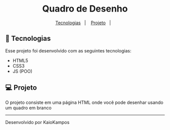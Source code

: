 <h1 align="center">Quadro de Desenho</h1>

<p align="center">
  <a href="#-tecnologias">Tecnologias</a>&nbsp;&nbsp;&nbsp;|&nbsp;&nbsp;&nbsp;
  <a href="#-projeto">Projeto</a>&nbsp;&nbsp;&nbsp;|&nbsp;&nbsp;&nbsp;
  <!-- <a href="#-projeto">Deployment</a> -->
</p>

## 🚀 Tecnologias

Esse projeto foi desenvolvido com as seguintes tecnologias:

- HTML5 
- CSS3
- JS (POO) 

## 💻 Projeto

O projeto consiste em uma página HTML onde você pode desenhar usando um quadro em branco

<!-- ## ☁️ Deployment

Você pode visualizar os deploys do projeto através desses links: -->


---
Desenvolvido por KaioKampos
